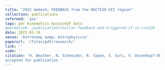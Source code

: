 ```yaml
---
title: "2022 &mdash; FEEDBACK from the NGC7538 HII region"
collection: publications
refereed: 'yes'
tags: pdr kinematics massiveSF data
#permalink: /publication/stellar-feedback-and-triggered-sf-in-rcw120
date: 2022-01-14
venue: 'Astronomy &amp; Astrophysicss'
paperurl: '/files/pdf/research/'
link: ''
code: ''
citation: 'H. Beuther, N. Schneider, R. Simon, S. Suri, V. Ossenkopf-Okada, S. Kabanovic, M. Röllig, C. Guevara, A.G.G.M. Tielens, G. Sandell, C. Buchbender, O. Ricken, and R. Güsten, 2022
accepted for publication '
---
```

